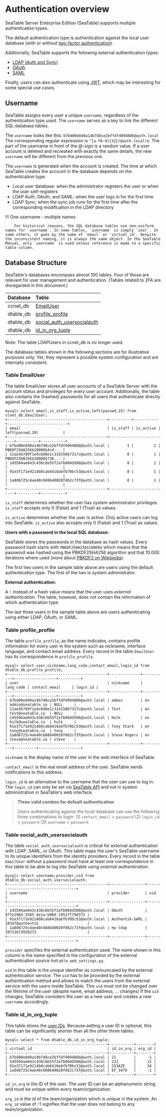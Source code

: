# Authentication overview

SeaTable Server Enterprise Edition (SeaTable) supports multiple authentication types.

The default authentication type is authentication against the local user database (with or without [two-factor authentication](two_factor_auth.md)).

Additionally, SeaTable supports the following external authentication types:

* [LDAP (Auth and Sync)](ldap.md)
* [OAuth](oauth.md)
* [SAML](saml.md)

Finally, users can also authenticate using [JWT](jwt.md), which may be interesting for some special use cases.

## Username

SeaTable assigns every user a unique `username`, regardless of the authentication type used. The `username` serves as a key to link the different SQL database tables.

The `username` looks like this: `b7bd00e840a14b748ce2bffdf409488b@auth.local` The corresponding regular expression is `^[a-f0-9]{32}(@auth.local)$`. The part of the username in front of the @-sign is a random value. If a user account is deleted and recreated with exactly the same details, the new `username` will be different from the previous one.

The `username` is generated when the account is created. The time at which SeaTable creates the account in the database depends on the authentication type:

* Local user database: when the administrator registers the user or when the user self-registers
* LDAP Auth, OAuth, and SAML: when the user logs in for the first time
* LDAP Sync: when the sync job runs for the first time after the corresponding modification in the LDAP directory



!!! One username - multiple names

        For historical reasons, the SQL database tables use non-uniform names for `username`. In some tables, `username` is simply `user`. In some others, it goes by the name of `email` or `virtual_id`. Despite the inconsistent naming, it is always the same object. In the SeaTable Manual, only `username` is used unless reference is made to a specific table column.

## Database Structure

SeaTable's databases encompass almost 100 tables. Four of those are relevant for user management and authentication. (Tables related to 2FA are disregarded in this document.)

| Database  | Table                      |
| :-------- | :------------------------- |
| ccnet_db  | [EmailUser](#table-emailuser)                  |
| dtable_db | [profile_profile](#table-profile_profile)            |
| dtable_db | [social_auth_usersocialauth](#table-social_auth_usersocialauth) |
| dtable_db | [id_in_org_tuple](#table-id_in_org_tuple)            |

Note: The table LDAPUsers in ccnet_db is no longer used.

The database tables shown in the following sections are for illustrative purposes only. Yet, they represent a possible system configuration and are internally consistent.

### Table EmailUser

The table EmailUser stores all user accounts of a SeaTable Server with the account status and privileges for every user account. Additionally, the table also contains the (hashed) passwords for all users that authenticate directly against SeaTable.

```
mysql> select email,is_staff,is_active,left(passwd,25) from ccnet_db.EmailUser;
+---------------------------------------------+----------+-----------+---------------------------+
| email                                       | is_staff | is_active | left(passwd,20)           |
+---------------------------------------------+---------------------------+----------+-----------+
| b7bd00e840a14b748ce2bffdf409488b@auth.local |        1 |         1 | PBKDF2SHA256$10000$4cd... |
| 12ae56789f1e4c8d8e1c31415867317c@auth.local |        0 |         1 | PBKDF2SHA256$10000$736... |
| 145504ae043c438cbb55f2afb084d586@auth.local |        0 |         1 | !                         |
| 91e3f171e9214b0cab6418abfb70bc53@auth.local |        0 |         1 | !                         |
| 1a8d6725c4ae40c688b40028fd62c73f@auth.local |        0 |         1 | !                         |
+---------------------------------------------+---------------------------+----------+-----------+
```

`is_staff` determines whether the user has system administrator privileges. `is_staff` accepts only 0 (False) and 1 (True) as values. 

`is_active` determines whether the user is active. Only active users can log into SeaTable. `is_active` also accepts only 0 (False) and 1 (True) as values.

**Users with a password in the local SQL database:**

SeaTable stores the passwords in the database as hash values. Every password hash starts with `PBKDF2SHA256$10000$` which means that the password was hashed using the PBKDF2SHA256 algorithm and that 10.000 iterations where used (more about [PBKDF2 on Wikipedia](https://en.wikipedia.org/wiki/PBKDF2)).

The first two users in the sample table above are users using the default authentication type. The first of the two is system administrator.

**External authentication:**

A `!` instead of a hash value means that the user uses *external authentication*. The table, however, does not contain the information of which authentication type.

The last three users in the sample table above are users authenticating using either LDAP, OAuth, or SAML.

### Table profile_profile

The table `profile_profile`, as the name indicates, contains profile information for every user in the system such as nickname, interface language, and contact email address. Every record in the table `EmailUser` has its correspondence in `profile_profile`.

```
mysql> select user,nickname,lang_code,contact_email,login_id from dtable_db.profile_profile;
+---------------------------------------------+--------------+-----------+-------------------+----------+
| user                                        | nickname     | lang_code | contact_email     | login_id |
+---------------------------------------------+--------------+-----------+-------------------+----------+
| b7bd00e840a14b748ce2bffdf409488b@auth.local | admin        | en        | admin@seatable.io | NULL     |
| 12ae56789f1e4c8d8e1c31415867317c@auth.local | Test         | en        | test@seatable.io  | NULL     |
| 145504ae043c438cbb55f2afb084d586@auth.local | Hulk         | en        | hulk@seatable.io  | hulk     |
| 91e3f171e9214b0cab6418abfb70bc53@auth.local | Tony Stark   | en        | tony@seatable.io  | tony     |
| 1a8d6725c4ae40c688b40028fd62c73f@auth.local | Steve Rogers | en        | steve@seatable.io | steve    |
+---------------------------------------------+--------------+-----------+----------+-------------------+
```

`nickname` is the display name of the user in the web interface of SeaTable. 

`contact_email` is the real email address of the user. SeaTable sends notifications to this address.

`login_id` is an alternative to the username that the user can use to log in. The `login_id` can only be set via [SeaTable API](https://api.seatable.io/reference/update-user) and not in system administration in SeaTable's web interface.

> **Three valid combos for default authentication**
>
> Users authenticating against the local database can use the following three combinations to login:
> \1) `contact_email` + `password`
> \2) `login_id` + `password`
> \3) `username` + `password`

### Table social_auth_usersocialauth

The table `social_auth_usersocialauth` is critical for external authentication with LDAP, SAML, or OAuth. This table maps the user's SeaTable username to its unique identifiers from the identity providers. Every record in the table `EmailUser` without a password must have at least one correspondence in this table to be able to log into SeaTable using *external authentication*. 

```
mysql> select username,provider,uid from dtable_db.social_auth_usersocialauth;
+---------------------------------------------+----------------+--------------------------------------+
| username                                    | provider       | uid                                  |
+---------------------------------------------+----------------+--------------------------------------+
| 145504ae043c438cbb55f2afb084d586@auth.local | OAuth          | 877e1964-5585-4e1a-b069-1951ff79d373 |
| 91e3f171e9214b0cab6418abfb70bc53@auth.local | Authentik-SAML | 28347@authentik                      |
| 1a8d6725c4ae40c688b40028fd62c73f@auth.local | my-ldap        | 39731673920273                       |
+---------------------------------------------+----------------+--------------------------------------+
```

`provider` specifies the external authentication used.  The name shown in this column is the name specified in the configuration of the external authentication source in`dtable_web_settings.py`.

`uid` in this table is the unique identifier as communicated by the external authentication service. The `uid` has to be provided by the external authentication method and allows to match the users from the external service with the users inside SeaTable. This `uid` must not be changed over the lifetime of the user (despite name, email address, ... changes) If the `uid` changes, SeaTable considers the user as a new user and creates a new `username` accordingly.

### Table id_in_org_tuple

This table stores the [user IDs](https://seatable.io/en/docs/ansichtsoptionen/was-ist-die-id-des-users-und-warum-kann-man-danach-filtern/?lang=auto). Because setting a user ID is optional, this table can be significantly shorter than all the other three tables.

```
mysql> select * from dtable_db.id_in_org_tuple;
+---------------------------------------------+-----------+--------+
| virtual_id                                  | id_in_org | org_id |
+---------------------------------------------+-----------+--------+
| b7bd00e840a14b748ce2bffdf409488b@auth.local | 21        |     -1 |
| 145504ae043c438cbb55f2afb084d586@auth.local | 222       |     12 |
| 91e3f171e9214b0cab6418abfb70bc53@auth.local | 333AZE    |     34 |
| 1a8d6725c4ae40c688b40028fd62c73f@auth.local | EF_3479   |     -1 |
+---------------------------------------------+-----------+--------+
```

`id_in_org` is the ID of the user. The user ID can be an alphanumeric string and must be unique within every team/organization.

`org_id` is the id of the team/organization which is unique in the system. An `org_id` value of -1 signifies that the user does not belong to any team/organization.
